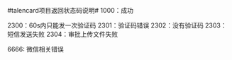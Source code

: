 ﻿#talencard项目返回状态码说明#
1000：成功

2300：60s内只能发一次验证码
2301：验证码错误
2302：没有验证码
2303：短信发送失败
2304：审批上传文件失败

6666: 微信相关错误
